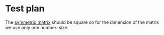 # Test plan

The [symmetric matrix](https://en.wikipedia.org/wiki/Symmetric_matrix) should be square so for the dimension of the matrix we use only one number: size. 

